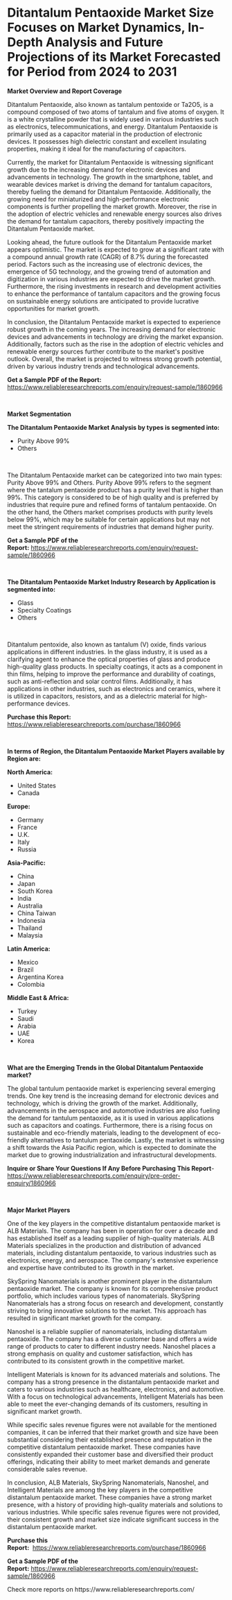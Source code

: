 <p><h1>Ditantalum Pentaoxide Market Size Focuses on Market Dynamics, In-Depth Analysis and Future Projections of its Market Forecasted for Period from 2024 to 2031</h1></p><p><strong>Market Overview and Report Coverage</strong></p>
<p><p>Ditantalum Pentaoxide, also known as tantalum pentoxide or Ta2O5, is a compound composed of two atoms of tantalum and five atoms of oxygen. It is a white crystalline powder that is widely used in various industries such as electronics, telecommunications, and energy. Ditantalum Pentaoxide is primarily used as a capacitor material in the production of electronic devices. It possesses high dielectric constant and excellent insulating properties, making it ideal for the manufacturing of capacitors.</p><p>Currently, the market for Ditantalum Pentaoxide is witnessing significant growth due to the increasing demand for electronic devices and advancements in technology. The growth in the smartphone, tablet, and wearable devices market is driving the demand for tantalum capacitors, thereby fueling the demand for Ditantalum Pentaoxide. Additionally, the growing need for miniaturized and high-performance electronic components is further propelling the market growth. Moreover, the rise in the adoption of electric vehicles and renewable energy sources also drives the demand for tantalum capacitors, thereby positively impacting the Ditantalum Pentaoxide market.</p><p>Looking ahead, the future outlook for the Ditantalum Pentaoxide market appears optimistic. The market is expected to grow at a significant rate with a compound annual growth rate (CAGR) of 8.7% during the forecasted period. Factors such as the increasing use of electronic devices, the emergence of 5G technology, and the growing trend of automation and digitization in various industries are expected to drive the market growth. Furthermore, the rising investments in research and development activities to enhance the performance of tantalum capacitors and the growing focus on sustainable energy solutions are anticipated to provide lucrative opportunities for market growth.</p><p>In conclusion, the Ditantalum Pentaoxide market is expected to experience robust growth in the coming years. The increasing demand for electronic devices and advancements in technology are driving the market expansion. Additionally, factors such as the rise in the adoption of electric vehicles and renewable energy sources further contribute to the market's positive outlook. Overall, the market is projected to witness strong growth potential, driven by various industry trends and technological advancements.</p></p>
<p><strong>Get a Sample PDF of the Report:</strong> <a href="https://www.reliableresearchreports.com/enquiry/request-sample/1860966">https://www.reliableresearchreports.com/enquiry/request-sample/1860966</a></p>
<p>&nbsp;</p>
<p><strong>Market Segmentation</strong></p>
<p><strong>The Ditantalum Pentaoxide Market Analysis by types is segmented into:</strong></p>
<p><ul><li>Purity Above 99%</li><li>Others</li></ul></p>
<p>&nbsp;</p>
<p><p>The Ditantalum Pentaoxide market can be categorized into two main types: Purity Above 99% and Others. Purity Above 99% refers to the segment where the tantalum pentaoxide product has a purity level that is higher than 99%. This category is considered to be of high quality and is preferred by industries that require pure and refined forms of tantalum pentaoxide. On the other hand, the Others market comprises products with purity levels below 99%, which may be suitable for certain applications but may not meet the stringent requirements of industries that demand higher purity.</p></p>
<p><strong>Get a Sample PDF of the Report:</strong>&nbsp;<a href="https://www.reliableresearchreports.com/enquiry/request-sample/1860966">https://www.reliableresearchreports.com/enquiry/request-sample/1860966</a></p>
<p>&nbsp;</p>
<p><strong>The Ditantalum Pentaoxide Market Industry Research by Application is segmented into:</strong></p>
<p><ul><li>Glass</li><li>Specialty Coatings</li><li>Others</li></ul></p>
<p>&nbsp;</p>
<p><p>Ditantalum pentoxide, also known as tantalum (V) oxide, finds various applications in different industries. In the glass industry, it is used as a clarifying agent to enhance the optical properties of glass and produce high-quality glass products. In specialty coatings, it acts as a component in thin films, helping to improve the performance and durability of coatings, such as anti-reflection and solar control films. Additionally, it has applications in other industries, such as electronics and ceramics, where it is utilized in capacitors, resistors, and as a dielectric material for high-performance devices.</p></p>
<p><strong>Purchase this Report:</strong>&nbsp; <a href="https://www.reliableresearchreports.com/purchase/1860966">https://www.reliableresearchreports.com/purchase/1860966</a></p>
<p>&nbsp;</p>
<p><strong>In terms of Region, the Ditantalum Pentaoxide Market Players available by Region are:</strong></p>
<p>
    <p> <strong> North America: </strong>
        <ul>
            <li>United States</li>
            <li>Canada</li>
        </ul>
        </p> 
    <p> <strong> Europe: </strong>
        <ul>
            <li>Germany</li>
            <li>France</li>
            <li>U.K.</li>
            <li>Italy</li>
            <li>Russia</li>
        </ul>
        </p> 
    <p> <strong> Asia-Pacific: </strong>
        <ul>
            <li>China</li>
            <li>Japan</li>
            <li>South Korea</li>
            <li>India</li>
            <li>Australia</li>
            <li>China Taiwan</li>
            <li>Indonesia</li>
            <li>Thailand</li>
            <li>Malaysia</li>
        </ul>
        </p> 
    <p> <strong> Latin America: </strong>
        <ul>
            <li>Mexico</li>
            <li>Brazil</li>
            <li>Argentina Korea</li>
            <li>Colombia</li>
        </ul>
        </p> 
    <p> <strong> Middle East & Africa: </strong>
        <ul>
            <li>Turkey</li>
            <li>Saudi</li>
            <li>Arabia</li>
            <li>UAE</li>
            <li>Korea</li>
        </ul>
    </p>
    </p>
<p>&nbsp;</p>
<p><strong>What are the Emerging Trends in the Global Ditantalum Pentaoxide market?</strong></p>
<p><p>The global tantulum pentaoxide market is experiencing several emerging trends. One key trend is the increasing demand for electronic devices and technology, which is driving the growth of the market. Additionally, advancements in the aerospace and automotive industries are also fueling the demand for tantulum pentaoxide, as it is used in various applications such as capacitors and coatings. Furthermore, there is a rising focus on sustainable and eco-friendly materials, leading to the development of eco-friendly alternatives to tantulum pentaoxide. Lastly, the market is witnessing a shift towards the Asia Pacific region, which is expected to dominate the market due to growing industrialization and infrastructural developments.</p></p>
<p><strong>Inquire or Share Your Questions If Any Before Purchasing This Report</strong>- <a href="https://www.reliableresearchreports.com/enquiry/pre-order-enquiry/1860966">https://www.reliableresearchreports.com/enquiry/pre-order-enquiry/1860966</a></p>
<p>&nbsp;</p>
<p><strong>Major Market Players</strong></p>
<p><p>One of the key players in the competitive distantalum pentaoxide market is ALB Materials. The company has been in operation for over a decade and has established itself as a leading supplier of high-quality materials. ALB Materials specializes in the production and distribution of advanced materials, including distantalum pentaoxide, to various industries such as electronics, energy, and aerospace. The company's extensive experience and expertise have contributed to its growth in the market.</p><p>SkySpring Nanomaterials is another prominent player in the distantalum pentaoxide market. The company is known for its comprehensive product portfolio, which includes various types of nanomaterials. SkySpring Nanomaterials has a strong focus on research and development, constantly striving to bring innovative solutions to the market. This approach has resulted in significant market growth for the company.</p><p>Nanoshel is a reliable supplier of nanomaterials, including distantalum pentaoxide. The company has a diverse customer base and offers a wide range of products to cater to different industry needs. Nanoshel places a strong emphasis on quality and customer satisfaction, which has contributed to its consistent growth in the competitive market.</p><p>Intelligent Materials is known for its advanced materials and solutions. The company has a strong presence in the distantalum pentaoxide market and caters to various industries such as healthcare, electronics, and automotive. With a focus on technological advancements, Intelligent Materials has been able to meet the ever-changing demands of its customers, resulting in significant market growth.</p><p>While specific sales revenue figures were not available for the mentioned companies, it can be inferred that their market growth and size have been substantial considering their established presence and reputation in the competitive distantalum pentaoxide market. These companies have consistently expanded their customer base and diversified their product offerings, indicating their ability to meet market demands and generate considerable sales revenue.</p><p>In conclusion, ALB Materials, SkySpring Nanomaterials, Nanoshel, and Intelligent Materials are among the key players in the competitive distantalum pentaoxide market. These companies have a strong market presence, with a history of providing high-quality materials and solutions to various industries. While specific sales revenue figures were not provided, their consistent growth and market size indicate significant success in the distantalum pentaoxide market.</p></p>
<p><strong>Purchase this Report:</strong>&nbsp;&nbsp;<a href="https://www.reliableresearchreports.com/purchase/1860966">https://www.reliableresearchreports.com/purchase/1860966</a></p>
<p></p>
<p><strong>Get a Sample PDF of the Report:</strong>&nbsp;<a href="https://www.reliableresearchreports.com/enquiry/request-sample/1860966">https://www.reliableresearchreports.com/enquiry/request-sample/1860966</a></p>
<p>Check more reports on https://www.reliableresearchreports.com/</p>